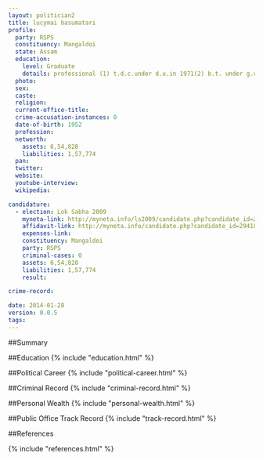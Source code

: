 ```yaml
---
layout: politician2
title: lucymai basumatari
profile: 
  party: RSPS
  constituency: Mangaldoi
  state: Assam
  education: 
    level: Graduate
    details: professional (1) t.d.c.under d.u.in 1971(2) b.t. under g.u in1983,mangaldai,assam
  photo: 
  sex: 
  caste: 
  religion: 
  current-office-title: 
  crime-accusation-instances: 0
  date-of-birth: 1952
  profession: 
  networth: 
    assets: 6,54,828
    liabilities: 1,57,774
  pan: 
  twitter: 
  website: 
  youtube-interview: 
  wikipedia: 

candidature: 
  - election: Lok Sabha 2009
    myneta-link: http://myneta.info/ls2009/candidate.php?candidate_id=2941
    affidavit-link: http://myneta.info/candidate.php?candidate_id=2941&scan=original
    expenses-link: 
    constituency: Mangaldoi 
    party: RSPS
    criminal-cases: 0
    assets: 6,54,828
    liabilities: 1,57,774
    result:  

crime-record: 

date: 2014-01-28
version: 0.0.5
tags: 
---
```

##Summary


##Education
{% include "education.html" %}


##Political Career
{% include "political-career.html" %}


##Criminal Record
{% include "criminal-record.html" %}


##Personal Wealth
{% include "personal-wealth.html" %}


##Public Office Track Record
{% include "track-record.html" %}


##References


{% include "references.html" %}